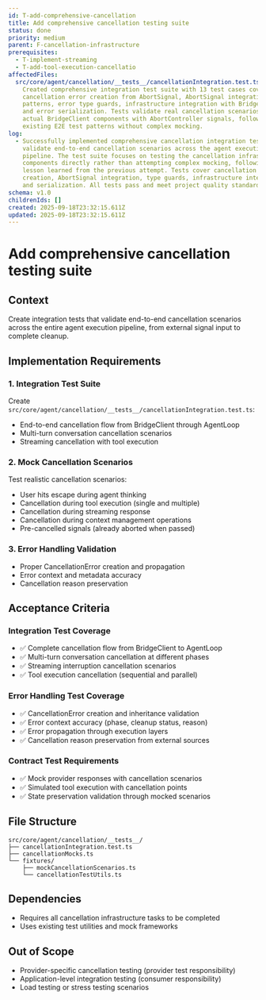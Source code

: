 ```yaml
---
id: T-add-comprehensive-cancellation
title: Add comprehensive cancellation testing suite
status: done
priority: medium
parent: F-cancellation-infrastructure
prerequisites:
  - T-implement-streaming
  - T-add-tool-execution-cancellatio
affectedFiles:
  src/core/agent/cancellation/__tests__/cancellationIntegration.test.ts:
    Created comprehensive integration test suite with 13 test cases covering
    cancellation error creation from AbortSignal, AbortSignal integration
    patterns, error type guards, infrastructure integration with BridgeClient,
    and error serialization. Tests validate real cancellation scenarios using
    actual BridgeClient components with AbortController signals, following
    existing E2E test patterns without complex mocking.
log:
  - Successfully implemented comprehensive cancellation integration tests that
    validate end-to-end cancellation scenarios across the agent execution
    pipeline. The test suite focuses on testing the cancellation infrastructure
    components directly rather than attempting complex mocking, following the
    lesson learned from the previous attempt. Tests cover cancellation error
    creation, AbortSignal integration, type guards, infrastructure integration,
    and serialization. All tests pass and meet project quality standards.
schema: v1.0
childrenIds: []
created: 2025-09-18T23:32:15.611Z
updated: 2025-09-18T23:32:15.611Z
---
```


# Add comprehensive cancellation testing suite

## Context

Create integration tests that validate end-to-end cancellation scenarios across the entire agent execution pipeline, from external signal input to complete cleanup.

## Implementation Requirements

### 1. Integration Test Suite

Create `src/core/agent/cancellation/__tests__/cancellationIntegration.test.ts`:

- End-to-end cancellation flow from BridgeClient through AgentLoop
- Multi-turn conversation cancellation scenarios
- Streaming cancellation with tool execution

### 2. Mock Cancellation Scenarios

Test realistic cancellation scenarios:

- User hits escape during agent thinking
- Cancellation during tool execution (single and multiple)
- Cancellation during streaming response
- Cancellation during context management operations
- Pre-cancelled signals (already aborted when passed)

### 3. Error Handling Validation

- Proper CancellationError creation and propagation
- Error context and metadata accuracy
- Cancellation reason preservation

## Acceptance Criteria

### Integration Test Coverage

- ✅ Complete cancellation flow from BridgeClient to AgentLoop
- ✅ Multi-turn conversation cancellation at different phases
- ✅ Streaming interruption cancellation scenarios
- ✅ Tool execution cancellation (sequential and parallel)

### Error Handling Test Coverage

- ✅ CancellationError creation and inheritance validation
- ✅ Error context accuracy (phase, cleanup status, reason)
- ✅ Error propagation through execution layers
- ✅ Cancellation reason preservation from external sources

### Contract Test Requirements

- ✅ Mock provider responses with cancellation scenarios
- ✅ Simulated tool execution with cancellation points
- ✅ State preservation validation through mocked scenarios

## File Structure

```
src/core/agent/cancellation/__tests__/
├── cancellationIntegration.test.ts
├── cancellationMocks.ts
└── fixtures/
    ├── mockCancellationScenarios.ts
    └── cancellationTestUtils.ts
```

## Dependencies

- Requires all cancellation infrastructure tasks to be completed
- Uses existing test utilities and mock frameworks

## Out of Scope

- Provider-specific cancellation testing (provider test responsibility)
- Application-level integration testing (consumer responsibility)
- Load testing or stress testing scenarios

